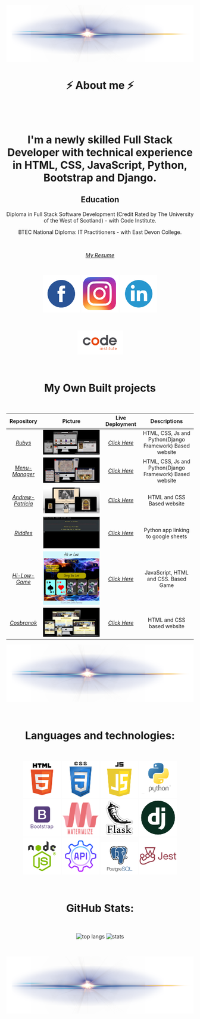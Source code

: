 
<p align="center">
  <img src="images/line.png">
</p>

<h1 align="center">
  ⚡  About me  ⚡
<h1>

<br>

<p align="center">
I'm a newly skilled Full Stack Developer with technical experience in HTML, CSS, JavaScript, Python, Bootstrap and Django. 
</p>

<h2 align="center">
Education
</h2>

<p align="center">
Diploma in Full Stack Software Development (Credit Rated by The University of the West of Scotland) - with Code Institute.
</p>

<p align="center">
BTEC National Diploma: IT Practitioners - with East Devon College.
</p>

<br>

<div align="center">

[_My Resume_](https://a-croshaw.github.io/Andrew-CV/)

</div>

<br>

<div align="center">

[![Facebook](images/facebook.png)](https://www.facebook.com/andrew.croshaw.90) [![Instagram](images/instagram.png)](https://www.instagram.com/andrew.croshaw/) [![linkedin](images/linkedin.png)](https://www.linkedin.com/in/andrew-croshaw-b936a8259/)

</div>

<br>

<div align="center">

[![Code Institute](images/code-logo.png)](https://codeinstitute.net/ie/)

</div>

<br>

<h1 align="center">
  My Own Built projects
</h1>


<br>


| Repository     | Picture      |   Live Deployment  | Descriptions |
| :--------:     |    :----------:  |  :--------: | :-------------: |
|[_Rubys_](https://github.com/A-Croshaw/Rubys-23)|![Mock-up-Image](images/mockup4.png)|[_Click Here_](https://rubys-97a7171770c1.herokuapp.com/)|HTML, CSS, Js and Python(Django Framework) Based website|
|[_Menu-Manager_](https://github.com/A-Croshaw/Menu_Manager)|![Mock-up-Image](images/mockup3.png)|[_Click Here_](https://menu-manager-32aec1a9f4d5.herokuapp.com/)|HTML, CSS, Js and Python(Django Framework) Based website|
|[_Andrew-Patricia_](https://github.com/A-Croshaw/Andrew-Patricia)|![Mock-up-Image](images/mockup2.png)|[_Click Here_](https://a-croshaw.github.io/Andrew-Patricia/)|HTML and CSS Based website|
|[_Riddles_](https://github.com/A-Croshaw/Riddles)|![Game](images/game-gif.jpg)|[_Click Here_](https://ac-riddles.herokuapp.com/)|Python app linking to google sheets|
|[_Hi-Low-Game_](https://github.com/A-Croshaw/hi-low-game)|![Game](images/Game.png)|[_Click Here_](https://a-croshaw.github.io/hi-low-game/)| JavaScript, HTML and CSS. Based Game |
|[_Cosbranok_](https://github.com/A-Croshaw/cosbranok)|![Mock-up-Image](images/mockup1.png)|[_Click Here_](https://a-croshaw.github.io/cosbranok/)|HTML and CSS based website|


<p align="center">
  <img src="images/line.png">
</p>

<br>

<h1 align="center">
  Languages and technologies:
</h1>

<br>

<p align="center">
  <img src="images/html.png" alt="HTML 5">
  <img src="images/css.png" alt="CSS 3">
  <img src="images/js.png" alt="JavaScript 5">
  <img src="images/python.png" alt="Python">
  <img src="images/bootstrap.png" alt="Bootstrap">
  <img src="images/Materialize.png" alt="Materialize">
  <img src="images/flask.png" alt="Flask">
  <img src="images/django.png" alt="django">
  <img src="images/node.png" alt="node">
  <img src="images/api.png" alt="api">
  <img src="images/PostgreSql.png" alt="PostgreSql">
  <img src="images/jest.png" alt="jest">
</p>

<br>

<h1 align="center">
  GitHub Stats:
</h1>

<br>

<p align="center">
  <img width="" height="150" src="https://github-readme-stats.vercel.app/api/top-langs/?username=A-Croshaw&layout=compact&theme=transparent" alt="top langs">
   <img width="" height="150" src="https://github-readme-stats.vercel.app/api?username=A-Croshaw&show_icons=true&theme=transparent"  alt="stats">
</p>

<br>

<p align="center">
  <img src="images/line.png">
</p>

<br>


 


<!--
Here are some ideas to get you started:

- 🔭 I’m currently working on ...

- 👯 I’m looking to collaborate on ...
- 🤔 I’m looking for help with ...
- 💬 Ask me about ...
- 📫 How to reach me: ...
- 😄 Pronouns: ...
- ⚡ Fun fact: ...
- 📫 

-->

